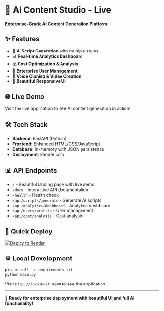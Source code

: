 # 🚀 AI Content Studio - Live

**Enterprise-Grade AI Content Generation Platform**

## ✨ Features

- 🎯 **AI Script Generation** with multiple styles
- 📊 **Real-time Analytics Dashboard**
- 💰 **Cost Optimization & Analysis**  
- 👤 **Enterprise User Management**
- 🎤 **Voice Cloning & Video Creation**
- 📱 **Beautiful Responsive UI**

## 🌐 Live Demo

Visit the live application to see AI content generation in action!

## 🛠️ Tech Stack

- **Backend**: FastAPI (Python)
- **Frontend**: Enhanced HTML/CSS/JavaScript
- **Database**: In-memory with JSON persistence
- **Deployment**: Render.com

## 📊 API Endpoints

- `/` - Beautiful landing page with live demo
- `/docs` - Interactive API documentation
- `/health` - Health check
- `/api/scripts/generate` - Generate AI scripts
- `/api/analytics/dashboard` - Analytics dashboard
- `/api/users/profile` - User management
- `/api/cost/analysis` - Cost analysis

## 🚀 Quick Deploy

[![Deploy to Render](https://render.com/images/deploy-to-render-button.svg)](https://render.com/deploy)

## ⚙️ Local Development

```bash
pip install -r requirements.txt
python main.py
```

Visit `http://localhost:8000` to see the application.

---

**🎉 Ready for enterprise deployment with beautiful UI and full AI functionality!**
